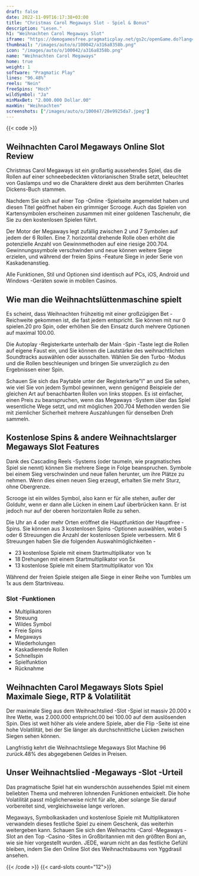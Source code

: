 ```yaml
---
draft: false
date: 2022-11-09T16:17:38+03:00
title: "Christmas Carol Megaways Slot - Spiel & Bonus"
description: "Lesen."
h1: "Weihnachten Carol Megaways Slot"
iframe: "https://demogamesfree.pragmaticplay.net/gs2c/openGame.do?lang=en&cur=USD&gameSymbol=vs20xmascarol&websiteUrl=https%3A%2F%2Fdemogamesfree.pragmaticplay.net&jurisdiction=99&lobbyURL=https%3A%2F%2Fwww.pragmaticplay.com"
thumbnail: "/images/auto/o/100042/a316a8358b.png"
icon: "/images/auto/o/100042/a316a8358b.png"
name: "Weihnachten Carol Megaways"
home: true
weight: 1
software: "Pragmatic Play"
lines: "96.48%"
reels: "Nein"
freeSpins: "Hoch"
wildSymbol: "Ja"
minMaxBet: "2.000.000 Dollar.00"
maxWin: "Weihnachten"
screenshots: ["/images/auto/o/100047/28e9925da7.jpeg"]
---
```


{{< code >}}<h2>Weihnachten Carol Megaways Online Slot Review</h2><p>Christmas Carol Megaways ist ein großartig aussehendes Spiel, das die Rollen auf einer schneebedeckten viktorianischen Straße setzt, beleuchtet von Gaslamps und wo die Charaktere direkt aus dem berühmten Charles Dickens-Buch stammen.</p><p>Nachdem Sie sich auf einer Top -Online -Spielseite angemeldet haben und diesen Titel geöffnet haben ein grimmiger Scrooge. Auch das Spielen von Kartensymbolen erscheinen zusammen mit einer goldenen Taschenuhr, die Sie zu den kostenlosen Spielen führt.</p><p>Der Motor der Megaways legt zufällig zwischen 2 und 7 Symbolen auf jedem der 6 Rollen. Eine 7. horizontal drehende Rolle oben erhöht die potenzielle Anzahl von Gewinnmethoden auf eine riesige 200.704. Gewinnungssymbole verschwinden und neue können weitere Siege erzielen, und während der freien Spins -Feature Siege in jeder Serie von Kaskadenanstieg.</p><p>Alle Funktionen, Stil und Optionen sind identisch auf PCs, iOS, Android und Windows -Geräten sowie in mobilen Casinos.</p><h2>Wie man die Weihnachtslüttenmaschine spielt</h2><p>Es scheint, dass Weihnachten frühzeitig mit einer großzügigen Bet -Reichweite gekommen ist, die fast jedem entspricht. Sie können mit nur 0 spielen.20 pro Spin, oder erhöhen Sie den Einsatz durch mehrere Optionen auf maximal 100.00.</p><p>Die Autoplay -Registerkarte unterhalb der Main -Spin -Taste legt die Rollen auf eigene Faust ein, und Sie können die Lautstärke des weihnachtlichen Soundtracks auswählen oder ausschalten. Wählen Sie den Turbo -Modus und die Rollen beschleunigen und bringen Sie unverzüglich zu den Ergebnissen einer Spin.</p><p>Schauen Sie sich das Paytable unter der Registerkarte"I" an und Sie sehen, wie viel Sie von jedem Symbol gewinnen, wenn genügend Beispiele der gleichen Art auf benachbarten Rollen von links stoppen. Es ist einfacher, einen Preis zu beanspruchen, wenn das Megaways -System über das Spiel wesentliche Wege setzt, und mit möglichen 200.704 Methoden werden Sie mit ziemlicher Sicherheit mehrere Auszahlungen für denselben Dreh sammeln.</p><h2>Kostenlose Spins & andere Weihnachtslarger Megaways Slot Features</h2><p>Dank des Cascading Reels -Systems (oder taumeln, wie pragmatisches Spiel sie nennt) können Sie mehrere Siege in Folge beanspruchen. Symbole bei einem Sieg verschwinden und neue fallen herunter, um ihre Plätze zu nehmen. Wenn dies einen neuen Sieg erzeugt, erhalten Sie mehr Sturz, ohne Obergrenze.</p><p>Scrooge ist ein wildes Symbol, also kann er für alle stehen, außer der Golduhr, wenn er dann alle Lücken in einem Lauf überbrücken kann. Er ist jedoch nur auf der oberen horizontalen Rolle zu sehen.</p><p>Die Uhr an 4 oder mehr Orten eröffnet die Hauptfunktion der Hauptfree -Spins. Sie können aus 3 kostenlosen Spins -Optionen auswählen, wobei 5 oder 6 Streuungen die Anzahl der kostenlosen Spiele verbessern. Mit 6 Streuungen haben Sie die folgenden Auswahlmöglichkeiten -</p><ul><li>23 kostenlose Spiele mit einem Startmultiplikator von 1x</li><li>18 Drehungen mit einem Startmultiplikator von 5x</li><li>13 kostenlose Spiele mit einem Startmultiplikator von 10x</li></ul><p>Während der freien Spiele steigen alle Siege in einer Reihe von Tumbles um 1x aus dem Startniveau.</p><h3>
Slot -Funktionen</h3><ul>
<li></span>
Multiplikatoren</li>
<li></span>
Streuung</li>
<li></span>
Wildes Symbol</li>
<li></span>
Freie Spins</li>
<li></span>
Megaways</li>
<li></span>
Wiederholungen</li>
<li></span>
Kaskadierende Rollen</li>
<li></span>
Schnellspin</li>
<li></span>
Spielfunktion</li>
<li></span>
Rücknahme</li></ul><h2>Weihnachten Carol Megaways Slots Spiel Maximale Siege, RTP & Volatilität</h2><p>Der maximale Sieg aus dem Weihnachtslied -Slot -Spiel ist massiv 20.000 x Ihre Wette, was 2.000.000 entspricht.00 bei 100.00 auf dem auslösenden Spin. Dies ist weit höher als viele andere Spiele, aber die Flip -Seite ist eine hohe Volatilität, bei der Sie länger als durchschnittliche Lücken zwischen Siegen sehen können.</p><p>Langfristig kehrt die Weihnachtsliege Megaways Slot Machine 96 zurück.48% des abgegebenen Geldes in Preisen.</p><h2>Unser Weihnachtslied -Megaways -Slot -Urteil</h2><p>Das pragmatische Spiel hat ein wunderschön aussehendes Spiel mit einem beliebten Thema und mehreren lohnenden Funktionen entwickelt. Die hohe Volatilität passt möglicherweise nicht für alle, aber solange Sie darauf vorbereitet sind, vergleichsweise lange verloren.</p><p>Megaways, Symbolkaskaden und kostenlose Spiele mit Multiplikatoren verwandeln dieses festliche Spiel zu einem Geschenk, das weiterhin weitergeben kann. Schauen Sie sich den Weihnachts -Carol -Megaways -Slot an den Top -Casino -Sites in Großbritannien mit den größten Boni an, wie sie hier vorgestellt wurden. JEDE, warum nicht an das festliche Gefühl bleiben, indem Sie den Online Slot des Weihnachtsbaums von Yggdrasil ansehen.</p>{{< /code >}}
{{< card-slots count="12">}}